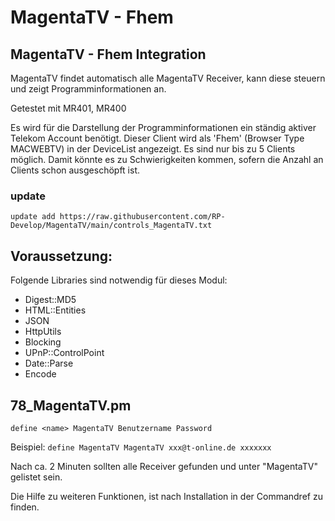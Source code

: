 # MagentaTV - Fhem
## MagentaTV - Fhem Integration

MagentaTV findet automatisch alle MagentaTV Receiver, kann diese steuern und zeigt Programminformationen an.

Getestet mit MR401, MR400

Es wird für die Darstellung der Programminformationen ein ständig aktiver Telekom Account benötigt. Dieser Client wird als 'Fhem' (Browser Type MACWEBTV) in der DeviceList angezeigt. Es sind nur bis zu 5 Clients möglich. Damit könnte es zu Schwierigkeiten kommen, sofern die Anzahl an Clients schon ausgeschöpft ist.

### update

`update add https://raw.githubusercontent.com/RP-Develop/MagentaTV/main/controls_MagentaTV.txt`

## Voraussetzung: 

Folgende Libraries sind notwendig für dieses Modul:

- Digest::MD5
- HTML::Entities
- JSON
- HttpUtils
- Blocking
- UPnP::ControlPoint
- Date::Parse
- Encode

## 78_MagentaTV.pm

`define <name> MagentaTV Benutzername Password`

Beispiel: `define MagentaTV MagentaTV xxx@t-online.de xxxxxxx`

Nach ca. 2 Minuten sollten alle Receiver gefunden und unter "MagentaTV" gelistet sein.

Die Hilfe zu weiteren Funktionen, ist nach Installation in der Commandref zu finden. 